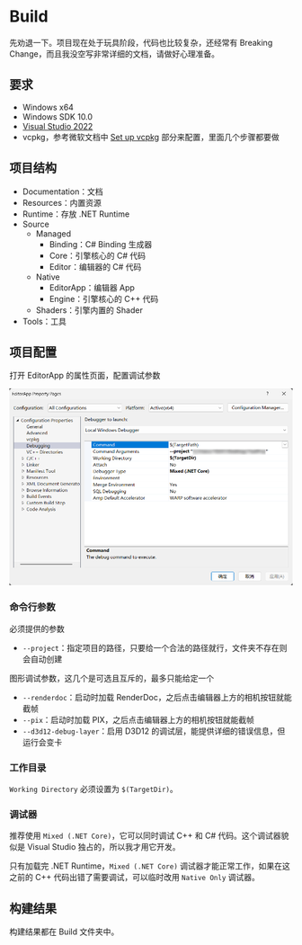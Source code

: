# Build

先劝退一下。项目现在处于玩具阶段，代码也比较复杂，还经常有 Breaking Change，而且我没空写非常详细的文档，请做好心理准备。

## 要求

- Windows x64
- Windows SDK 10.0
- [Visual Studio 2022](https://visualstudio.microsoft.com/zh-hans/vs/)
- vcpkg，参考微软文档中 [Set up vcpkg](https://learn.microsoft.com/en-us/vcpkg/get_started/get-started-msbuild?pivots=shell-powershell#1---set-up-vcpkg) 部分来配置，里面几个步骤都要做

## 项目结构

- Documentation：文档
- Resources：内置资源
- Runtime：存放 .NET Runtime
- Source
  - Managed
    - Binding：C# Binding 生成器
    - Core：引擎核心的 C# 代码
    - Editor：编辑器的 C# 代码
  - Native
    - EditorApp：编辑器 App
    - Engine：引擎核心的 C++ 代码
  - Shaders：引擎内置的 Shader
- Tools：工具

## 项目配置

打开 EditorApp 的属性页面，配置调试参数

<p align="center"><img src="Attachments/debugging.png"></p>

### 命令行参数

必须提供的参数

- `--project`：指定项目的路径，只要给一个合法的路径就行，文件夹不存在则会自动创建

图形调试参数，这几个是可选且互斥的，最多只能给定一个

- `--renderdoc`：启动时加载 RenderDoc，之后点击编辑器上方的相机按钮就能截帧
- `--pix`：启动时加载 PIX，之后点击编辑器上方的相机按钮就能截帧
- `--d3d12-debug-layer`：启用 D3D12 的调试层，能提供详细的错误信息，但运行会变卡

### 工作目录

`Working Directory` 必须设置为 `$(TargetDir)`。

### 调试器

推荐使用 `Mixed (.NET Core)`，它可以同时调试 C++ 和 C# 代码。这个调试器貌似是 Visual Studio 独占的，所以我才用它开发。

只有加载完 .NET Runtime，`Mixed (.NET Core)` 调试器才能正常工作，如果在这之前的 C++ 代码出错了需要调试，可以临时改用 `Native Only` 调试器。

## 构建结果

构建结果都在 Build 文件夹中。
